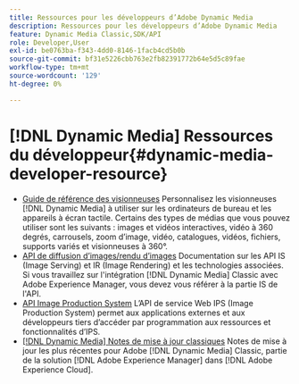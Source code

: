 ```yaml
---
title: Ressources pour les développeurs d’Adobe Dynamic Media
description: Ressources pour les développeurs d’Adobe Dynamic Media
feature: Dynamic Media Classic,SDK/API
role: Developer,User
exl-id: be0763ba-f343-4dd0-8146-1facb4cd5b0b
source-git-commit: bf31e5226cbb763e2fb82391772b64e5d5c89fae
workflow-type: tm+mt
source-wordcount: '129'
ht-degree: 0%

---
```


# [!DNL Dynamic Media] Ressources du développeur{#dynamic-media-developer-resource}

* [Guide de référence des visionneuses](/help/aem-viewers-ref/homeviewers.md)<!-- (https://experienceleague.adobe.com/docs/dynamic-media-developer-resources/library/homeviewers.html) -->
Personnalisez les visionneuses [!DNL Dynamic Media] à utiliser sur les ordinateurs de bureau et les appareils à écran tactile. Certains des types de médias que vous pouvez utiliser sont les suivants : images et vidéos interactives, vidéo à 360 degrés, carrousels, zoom d’image, vidéo, catalogues, vidéos, fichiers, supports variés et visionneuses à 360°.
* [API de diffusion d’images/rendu d’images](/help/aem-is-ir-api/homeisir.md)<!-- (https://experienceleague.adobe.com/docs/dynamic-media-developer-resources/image-serving-api/homeisir.html) -->
Documentation sur les API IS (Image Serving) et IR (Image Rendering) et les technologies associées. Si vous travaillez sur l&#39;intégration [!DNL Dynamic Media] Classic avec Adobe Experience Manager, vous devez vous référer à la partie IS de l&#39;API.
* [API Image Production System](/help/aem-ips-api/c-overview.md)
L’API de service Web IPS (Image Production System) permet aux applications externes et aux développeurs tiers d’accéder par programmation aux ressources et fonctionnalités d’IPS.
* [[!DNL Dynamic Media] Notes de mise à jour classiques](/help/s7-release-notes/s7rn2017.md)
Notes de mise à jour les plus récentes pour Adobe [!DNL Dynamic Media] Classic, partie de la solution [!DNL Adobe Experience Manager] dans [!DNL Adobe Experience Cloud].
